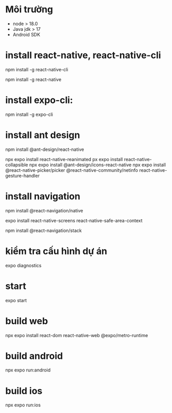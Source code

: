 # Môi trường
- node > 18.0
- Java jdk > 17
- Android SDK

# install react-native, react-native-cli
npm install -g react-native-cli

npm install -g react-native

# install expo-cli:
npm install -g expo-cli

# install ant design
npm install @ant-design/react-native

npx expo install react-native-reanimated
px expo install react-native-collapsible
npx expo install @ant-design/icons-react-native
npx expo install @react-native-picker/picker @react-native-community/netinfo react-native-gesture-handler

# install navigation
npm install @react-navigation/native

expo install react-native-screens react-native-safe-area-context

npm install @react-navigation/stack

# kiểm tra cấu hình dự án 
expo diagnostics

# start
expo start

# build web
npx expo install react-dom react-native-web @expo/metro-runtime

# build android
npx expo run:android

# build ios
npx expo run:ios



